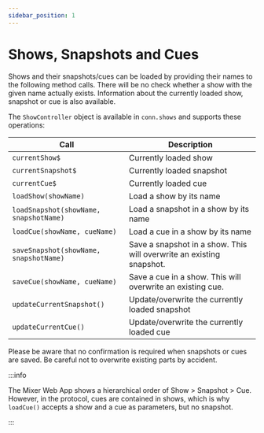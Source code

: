 ```yaml
---
sidebar_position: 1
---
```


# Shows, Snapshots and Cues

Shows and their snapshots/cues can be loaded by providing their names to the following method calls.
There will be no check whether a show with the given name actually exists.
Information about the currently loaded show, snapshot or cue is also available.

The `ShowController` object is available in `conn.shows` and supports these operations:

| Call                                   | Description                                                          |
| -------------------------------------- | -------------------------------------------------------------------- |
| `currentShow$`                         | Currently loaded show                                                |
| `currentSnapshot$`                     | Currently loaded snapshot                                            |
| `currentCue$`                          | Currently loaded cue                                                 |
| `loadShow(showName)`                   | Load a show by its name                                              |
| `loadSnapshot(showName, snapshotName)` | Load a snapshot in a show by its name                                |
| `loadCue(showName, cueName)`           | Load a cue in a show by its name                                     |
| `saveSnapshot(showName, snapshotName)` | Save a snapshot in a show. This will overwrite an existing snapshot. |
| `saveCue(showName, cueName)`           | Save a cue in a show. This will overwrite an existing cue.           |
| `updateCurrentSnapshot()`              | Update/overwrite the currently loaded snapshot                       |
| `updateCurrentCue()`                   | Update/overwrite the currently loaded cue                            |

Please be aware that no confirmation is required when snapshots or cues are saved. Be careful not to overwrite existing parts by accident.

:::info

The Mixer Web App shows a hierarchical order of Show > Snapshot > Cue. However, in the protocol, cues are contained in shows, which is why `loadCue()` accepts a show and a cue as parameters, but no snapshot.

:::

